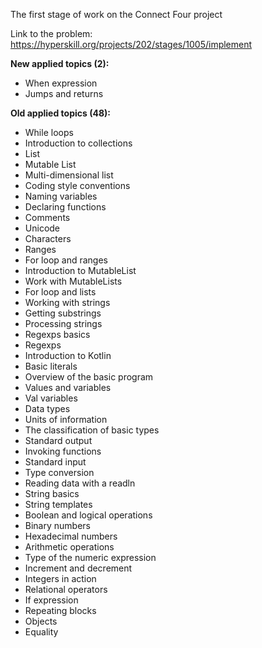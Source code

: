 The first stage of work on the Connect Four project

Link to the problem: https://hyperskill.org/projects/202/stages/1005/implement

**New applied topics (2):**
- When expression
- Jumps and returns

**Old applied topics (48):**
- While loops
- Introduction to collections
- List
- Mutable List
- Multi-dimensional list
- Coding style conventions
- Naming variables
- Declaring functions
- Comments
- Unicode
- Characters
- Ranges
- For loop and ranges
- Introduction to MutableList
- Work with MutableLists
- For loop and lists
- Working with strings
- Getting substrings
- Processing strings
- Regexps basics
- Regexps
- Introduction to Kotlin
- Basic literals
- Overview of the basic program
- Values and variables
- Val variables
- Data types
- Units of information
- The classification of basic types
- Standard output
- Invoking functions
- Standard input
- Type conversion
- Reading data with a readln
- String basics
- String templates
- Boolean and logical operations
- Binary numbers
- Hexadecimal numbers
- Arithmetic operations
- Type of the numeric expression
- Increment and decrement
- Integers in action
- Relational operators
- If expression
- Repeating blocks
- Objects
- Equality
